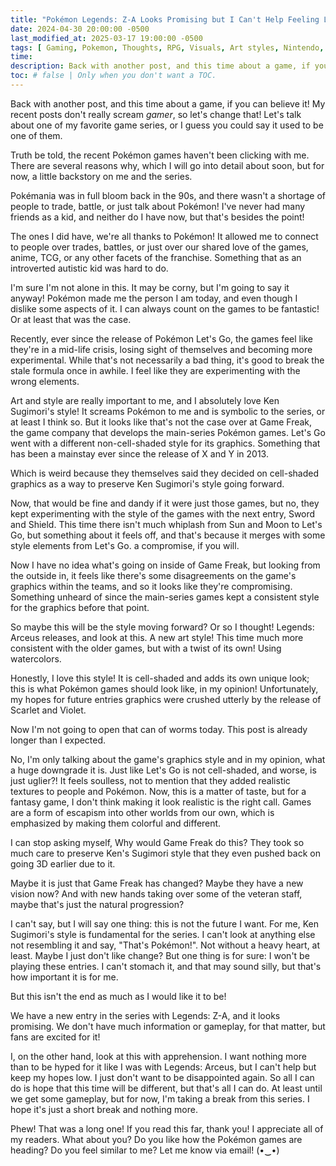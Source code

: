 ```yaml
---
title: "Pokémon Legends: Z-A Looks Promising but I Can't Help Feeling Lukewarm About It"
date: 2024-04-30 20:00:00 -0500
last_modified_at: 2025-03-17 19:00:00 -0500
tags: [ Gaming, Pokemon, Thoughts, RPG, Visuals, Art styles, Nintendo, Game Freak, The Pokemon Company ]
time: 
description: Back with another post, and this time about a game, if you can believe it! My recent posts don't really scream gamer, so let's change that! Let's talk about one of my favorite game series, or I guess you could say it used to be one of them.
toc: # false | Only when you don't want a TOC.  
---
```

Back with another post, and this time about a game, if you can believe it! My recent posts don't really scream *gamer*, so let's change that! Let's talk about one of my favorite game series, or I guess you could say it used to be one of them.

Truth be told, the recent Pokémon games haven't been clicking with me. There are several reasons why, which I will go into detail about soon, but for now, a little backstory on me and the series.

Pokémania was in full bloom back in the 90s, and there wasn't a shortage of people to trade, battle, or just talk about Pokémon! I've never had many friends as a kid, and neither do I have now, but that's besides the point!

The ones I did have, we're all thanks to Pokémon! It allowed me to connect to people over trades, battles, or just over our shared love of the games, anime, TCG, or any other facets of the franchise. Something that as an introverted autistic kid was hard to do.

I'm sure I'm not alone in this. It may be corny, but I'm going to say it anyway! Pokémon made me the person I am today, and even though I dislike some aspects of it. I can always count on the games to be fantastic! Or at least that was the case.

Recently, ever since the release of Pokémon Let's Go, the games feel like they're in a mid-life crisis, losing sight of themselves and becoming more experimental. While that's not necessarily a bad thing, it's good to break the stale formula once in awhile. I feel like they are experimenting with the wrong elements.

Art and style are really important to me, and I absolutely love Ken Sugimori's style! It screams Pokémon to me and is symbolic to the series, or at least I think so. But it looks like that's not the case over at Game Freak, the game company that develops the main-series Pokémon games. Let's Go went with a different non-cell-shaded style for its graphics. Something that has been a mainstay ever since the release of X and Y in 2013.

Which is weird because they themselves said they decided on cell-shaded graphics as a way to preserve Ken Sugimori's style going forward.

Now, that would be fine and dandy if it were just those games, but no, they kept experimenting with the style of the games with the next entry, Sword and Shield. This time there isn't much whiplash from Sun and Moon to Let's Go, but something about it feels off, and that's because it merges with some style elements from Let's Go. a compromise, if you will.

Now I have no idea what's going on inside of Game Freak, but looking from the outside in, it feels like there's some disagreements on the game's graphics within the teams, and so it looks like they're compromising. Something unheard of since the main-series games kept a consistent style for the graphics before that point.

So maybe this will be the style moving forward? Or so I thought! Legends: Arceus releases, and look at this. A new art style! This time much more consistent with the older games, but with a twist of its own! Using watercolors.

Honestly, I love this style! It is cell-shaded and adds its own unique look; this is what Pokémon games should look like, in my opinion! Unfortunately, my hopes for future entries graphics were crushed utterly by the release of Scarlet and Violet.

Now I'm not going to open that can of worms today. This post is already longer than I expected.

No, I'm only talking about the game's graphics style and in my opinion, what a huge downgrade it is. Just like Let's Go is not cell-shaded, and worse, is just uglier?! It feels soulless, not to mention that they added realistic textures to people and Pokémon. Now, this is a matter of taste, but for a fantasy game, I don't think making it look realistic is the right call. Games are a form of escapism into other worlds from our own, which is emphasized by making them colorful and different.

I can stop asking myself, Why would Game Freak do this? They took so much care to preserve Ken's Sugimori style that they even pushed back on going 3D earlier due to it.

Maybe it is just that Game Freak has changed? Maybe they have a new vision now? And with new hands taking over some of the veteran staff, maybe that's just the natural progression?

I can't say, but I will say one thing: this is not the future I want. For me, Ken Sugimori's style is fundamental for the series. I can't look at anything else not resembling it and say, "That's Pokémon!". Not without a heavy heart, at least. Maybe I just don't like change? But one thing is for sure: I won't be playing these entries. I can't stomach it, and that may sound silly, but that's how important it is for me.

But this isn't the end as much as I would like it to be!

We have a new entry in the series with Legends: Z-A, and it looks promising. We don't have much information or gameplay, for that matter, but fans are excited for it!

I, on the other hand, look at this with apprehension. I want nothing more than to be hyped for it like I was with Legends: Arceus, but I can't help but keep my hopes low. I just don't want to be disappointed again. So all I can do is hope that this time will be different, but that's all I can do. At least until we get some gameplay, but for now, I'm taking a break from this series. I hope it's just a short break and nothing more.

Phew! That was a long one! If you read this far, thank you! I appreciate all of my readers. What about you? Do you like how the Pokémon games are heading? Do you feel similar to me? Let me know via email! (•‿•)
